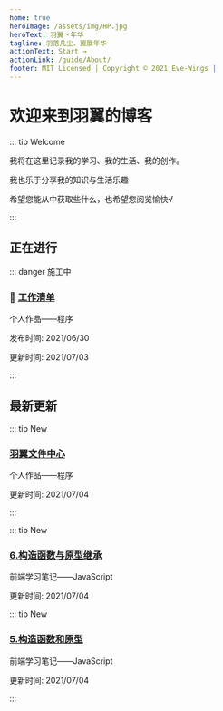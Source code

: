 ```yaml
---
home: true
heroImage: /assets/img/HP.jpg
heroText: 羽翼丶年华
tagline: 羽落凡尘，翼展年华
actionText: Start →
actionLink: /guide/About/
footer: MIT Licensed | Copyright © 2021 Eve-Wings |
---
```


# 欢迎来到羽翼的博客

::: tip Welcome

我将在这里记录我的学习、我的生活、我的创作。

我也乐于分享我的知识与生活乐趣

希望您能从中获取些什么，也希望您阅览愉快√

:::

## 正在进行

::: danger 施工中

### :construction: [工作清单](guide/personal-works/程序/工作清单/)

个人作品——程序

发布时间: 2021/06/30

更新时间: 2021/07/03

:::

## 最新更新

::: tip New

### [羽翼文件中心](guide/personal-works/程序/羽翼文件中心/)

个人作品——程序

更新时间: 2021/07/04

:::

::: tip New

### [6.构造函数与原型继承](guide/fornt-end-learn/base/JavaScript/6.构造函数与原型继承)

前端学习笔记——JavaScript

更新时间: 2021/07/04

::: tip New

### [5.构造函数和原型](guide/fornt-end-learn/base/JavaScript/5.构造函数和原型)

前端学习笔记——JavaScript

更新时间: 2021/07/04

:::



















